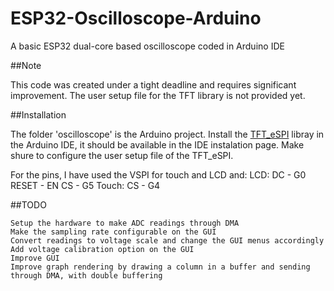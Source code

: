 # ESP32-Oscilloscope-Arduino
A basic ESP32 dual-core based oscilloscope coded in Arduino IDE

##Note

This code was created under a tight deadline and requires significant improvement.
The user setup file for the TFT library is not provided yet.

##Installation

The folder 'oscilloscope' is the Arduino project.
Install the [TFT_eSPI](https://github.com/Bodmer/TFT_eSPI "GitHub page") libray in the Arduino IDE, it should be available in the IDE instalation page.
Make shure to configure the user setup file of the TFT_eSPI.

For the pins, I have used the VSPI for touch and LCD and:
LCD:
  DC - G0
  RESET - EN
  CS - G5
Touch:
  CS - G4


##TODO

    Setup the hardware to make ADC readings through DMA
    Make the sampling rate configurable on the GUI
    Convert readings to voltage scale and change the GUI menus accordingly
    Add voltage calibration option on the GUI
    Improve GUI
    Improve graph rendering by drawing a column in a buffer and sending through DMA, with double buffering
